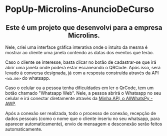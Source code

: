 # PopUp-Microlins-AnuncioDeCurso

<div align='center'>
  <h2>
    Este é um projeto que desenvolvi para a empresa Microlins. 
  </h2>
</div>

Nele, criei uma interface gráfica interativa onde o intuito da mesma é mostrar ao cliente uma janela contendo as datas dos eventos que terão.

Caso o cliente se interesse, basta clicar no botão de cadastrar-se que irá abrir uma janela onde poderá estar escaneando o QRCode.
Após isso, será levado à conversa designada, já com a resposta construída através da API `<wa.me>` do whatsapp. 

Caso o celular ou a pessoa tenha dificuldades em ler o QrCode, tem um botão chamado "Whatsapp Web".
Nele, a pessoa abrirá o Whatsapp no seu celular e irá conectar diretamente através da [Minha API, o AllWhatsPy - AWP](https://github.com/devlucaslourenco/allwhatspy).

Após a conexão ser realizada, todo o processo de conexão, recepção de dados pessoais (como o nome que o cliente inseriu no seu whatsapp, para aparecer automaticamente), envio de mensagem e desconexão serão feitos automaticamente.
